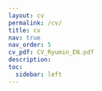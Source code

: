 ```yaml
---
layout: cv
permalink: /cv/
title: cv
nav: true
nav_order: 5
cv_pdf: CV_Ryumin_EN.pdf
description: 
toc:
  sidebar: left
---
```


